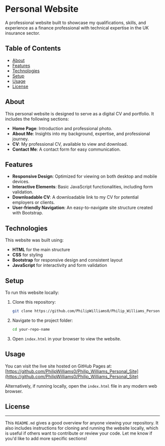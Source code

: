# Personal Website

A professional website built to showcase my qualifications, skills, and experience as a finance professional with technical expertise in the UK insurance sector.

## Table of Contents

- [About](#about)
- [Features](#features)
- [Technologies](#technologies)
- [Setup](#setup)
- [Usage](#usage)
- [License](#license)

## About

This personal website is designed to serve as a digital CV and portfolio. It includes the following sections:

- **Home Page**: Introduction and professional photo.
- **About Me**: Insights into my background, expertise, and professional journey.
- **CV**: My professional CV, available to view and download.
- **Contact Me**: A contact form for easy communication.

## Features

- **Responsive Design**: Optimized for viewing on both desktop and mobile devices.
- **Interactive Elements**: Basic JavaScript functionalities, including form validation.
- **Downloadable CV**: A downloadable link to my CV for potential employers or clients.
- **User-friendly Navigation**: An easy-to-navigate site structure created with Bootstrap.

## Technologies

This website was built using:

- **HTML** for the main structure
- **CSS** for styling
- **Bootstrap** for responsive design and consistent layout
- **JavaScript** for interactivity and form validation

## Setup

To run this website locally:

1. Clone this repository:
   ```bash
   git clone https://github.com/PhilipWilliams0/Philip_Williams_Personal_Site
   ```
2. Navigate to the project folder:
   ```bash
   cd your-repo-name
   ```
3. Open `index.html` in your browser to view the website.

## Usage

You can visit the live site hosted on GitHub Pages at: [https://github.com/PhilipWilliams0/Philip_Williams_Personal_Site](https://github.com/PhilipWilliams0/Philip_Williams_Personal_Site)

Alternatively, if running locally, open the `index.html` file in any modern web browser.

## License


---

This `README.md` gives a good overview for anyone viewing your repository. It also includes instructions for cloning and running the website locally, which is useful if others want to contribute or review your code. Let me know if you'd like to add more specific sections!